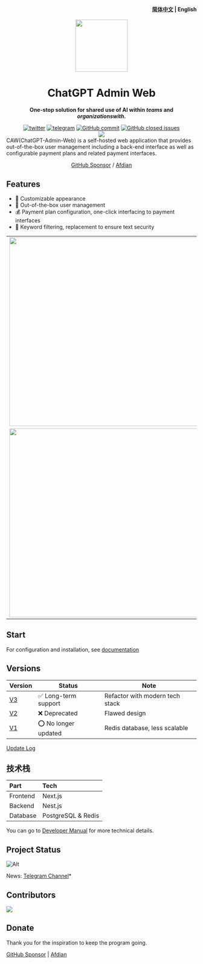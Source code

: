 <h4 align="right"><a href="https://github.com/AprilNEA/ChatGPT-Admin-Web/blob/master/README_EN.md">
简体中文</a> | <strong>English</strong></h4>
<p align="center">
    <img src=https://s2.loli.net/2023/10/23/MLfhA2owPCacmyU.png width=138/>
</p>
<h1 align="center">ChatGPT Admin Web</h1>
<p align="center"><strong>One-stop solution for shared use of AI within <em>teams</em> and <em>organizationswith</em>.</strong></p>
<div align="center">
    <a href="https://twitter.com/AprilNEA" target="_blank">
    <img alt="twitter" src="https://img.shields.io/badge/follow-AprilNEA-green?style=flat-square&logo=Twitter"></a>
    <a href="https://t.me/ChatGPTAdminWebChannel" target="_blank">
    <img alt="telegram" src="https://img.shields.io/badge/channel-telegram-blueviolet?style=flat-square&logo=Telegram"></a>
    <a href="https://github.com/AprilNEA/ChatGPT-Admin-Web/commits" target="_blank">
    <img alt="GitHub commit" src="https://img.shields.io/github/commit-activity/m/AprilNEA/ChatGPT-Admin-Web?style=flat-square"></a>
    <a href="https://github.com/AprilNEA/ChatGPT-Admin-Web/issues?q=is%3Aissue+is%3Aclosed" target="_blank">
    <img alt="GitHub closed issues" src="https://img.shields.io/github/issues-closed/AprilNEA/ChatGPT-Admin-Web.svg?style=flat-square"></a>
<br/>    
<img src="https://hits.siyue.best/v1/hits?url=https://github.com/AprilNEA/ChatGPT-Admin-Web&bgRight=000&bgLeft=000&border=square" />

</div>
<div align="left">CAW(ChatGPT-Admin-Web) is a self-hosted web application that provides out-of-the-box user management including a back-end interface as well as configurable payment plans and related payment interfaces.</div>


<div align="center">

[GitHub Sponsor](https://github.com/sponsors/AprilNEA) / [Afdian](https://afdian.net/a/aprilnea)

</div>

## Features

- 🌈 Customizable appearance
- 👻 Out-of-the-box user management
- 💰 Payment plan configuration, one-click interfacing to payment interfaces
- 🔐 Keyword filtering, replacement to ensure text security

|                                                                           |                                                                           |
|---------------------------------------------------------------------------|---------------------------------------------------------------------------|
| <img src=https://s2.loli.net/2023/11/10/53Q4ZodyIhvmaHt.png width="500"/> |                                                                           |
| <img src=https://s2.loli.net/2023/11/10/KoieRB9jnTxgCuz.png width="500"/> | <img src=https://s2.loli.net/2023/11/10/kI8z2auXcnFGwTe.png width="500"/> |

## Start

For configuration and installation, see [documentation](https://manual.sku.moe/project/chatgpt-admin-web)

## Versions

| Version                                                       | Status                               | Note                            |
|---------------------------------------------------------------|--------------------------------------|---------------------------------|
| [V3](https://github.com/AprilNEA/ChatGPT-Admin-Web/tree/v3)   | :white_check_mark: Long-term support | Refactor with modern tech stack |
| [V2](https://github.com/AprilNEA/ChatGPT-Admin-Web/tree/v2)   | :x: Deprecated                       | Flawed design                   |
| [V1](https://github.com/AprilNEA/ChatGPT-Admin-Web/tree/main) | :o: No longer updated                | Redis database, less scalable   |

[Update Log](https://manual.sku.moe/project/chatgpt-admin-web/update-log)


## 技术栈

| Part     | Tech               |
|:---------|:-------------------|
| Frontend | Next.js            |
| Backend  | Nest.js            |
| Database | PostgreSQL & Redis |

You can go to [Developer Manual](https://manual.sku.moe/project/chatgpt-admin-web/development) for more technical details.

## Project Status

![Alt](https://repobeats.axiom.co/api/embed/67fc3464887e0956a6225b4c5c6579c2699d8363.svg "Repobeats analytics image")

News: [Telegram Channel](https://t.me/ChatGPTAdminWebChannel)*

## Contributors

<a href="https://github.com/AprilNEA/ChatGPT-Admin-Web/graphs/contributors">
  <img src="https://contrib.rocks/image?repo=AprilNEA/ChatGPT-Admin-Web" />
</a>

## Donate

Thank you for the inspiration to keep the program going.

[GitHub Sponsor](https://github.com/sponsors/AprilNEA)  |  [Afdian](https://afdian.net/a/aprilnea)

